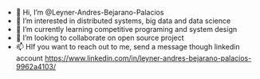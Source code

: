 - 👋 Hi, I’m @Leyner-Andres-Bejarano-Palacios
- 👀 I’m interested in distributed systems, big data and data science
- 🌱 I’m currently learning competitive programing and system design 
- 💞️ I’m looking to collaborate on open source project
- 📫 HIf you want to reach out to me, send a message though linkedin account https://www.linkedin.com/in/leyner-andres-bejarano-palacios-9962a4103/

<!---
Leyner-Andres-Bejarano-Palacios/Leyner-Andres-Bejarano-Palacios is a ✨ special ✨ repository because its `README.md` (this file) appears on your GitHub profile.
You can click the Preview link to take a look at your changes.
--->
